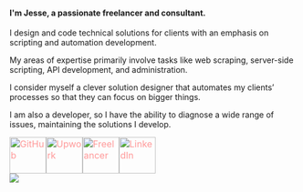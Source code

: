 #### I'm Jesse, a passionate freelancer and consultant.

I design and code technical solutions for clients with an emphasis on scripting and automation development.

My areas of expertise primarily involve tasks like web scraping, server-side scripting, API development, and administration.

I consider myself a clever solution designer that automates my clients’ processes so that they can focus on bigger things.

I am also a developer, so I have the ability to diagnose a wide range of issues, maintaining the solutions I develop.
<div class="fusion-social-networks"><div class="fusion-social-networks-wrapper"><a class="fusion-social-network-icon fusion-tooltip fusion-GitHub fusion-icon-GitHub" aria-label="fusion-GitHub" href="https://github.com/jrussellfreelance" target="_blank" rel="noopener noreferrer" style="color:#ff9999;font-size:16px;" data-placement="bottom" data-title="GitHub" title="" data-toggle="tooltip" data-original-title="GitHub"><img src="https://jrussell.io/wp-content/uploads/2020/07/GitHub-Mark-64px.png" alt="GitHub" width="64" height="64"></a><a class="fusion-social-network-icon fusion-tooltip fusion-Upwork fusion-icon-Upwork" aria-label="fusion-Upwork" href="https://upwork.com/fl/jrussell" target="_blank" rel="noopener noreferrer" style="color:#ff9999;font-size:16px;" data-placement="bottom" data-title="Upwork" title="" data-toggle="tooltip" data-original-title="Upwork"><img src="https://jrussell.io/wp-content/uploads/2020/07/upwork_final.png" alt="Upwork" width="64" height="64"></a><a class="fusion-social-network-icon fusion-tooltip fusion-Freelancer fusion-icon-Freelancer" aria-label="fusion-Freelancer" href="https://www.freelancer.com/u/jrussell110" target="_blank" rel="noopener noreferrer" style="color:#ff9999;font-size:16px;" data-placement="bottom" data-title="Freelancer" title="" data-toggle="tooltip" data-original-title="Freelancer"><img src="https://jrussell.io/wp-content/uploads/2020/07/freelancer_final.png" alt="Freelancer" width="64" height="64"></a><a class="fusion-social-network-icon fusion-tooltip fusion-LinkedIn fusion-icon-LinkedIn" aria-label="fusion-LinkedIn" href="https://www.linkedin.com/in/jesserussell110/" target="_blank" rel="noopener noreferrer" style="color:#ff9999;font-size:16px;" data-placement="bottom" data-title="LinkedIn" title="" data-toggle="tooltip" data-original-title="LinkedIn"><img src="https://jrussell.io/wp-content/uploads/2020/07/linkedin_final.png" alt="LinkedIn" width="64" height="64"></a></div></div>
<a href="https://github.com/antonkomarev/github-profile-views-counter">
    <img src="https://komarev.com/ghpvc/?username=jrussellfreelance">
</a>
